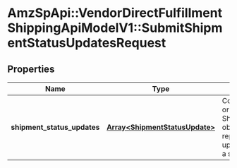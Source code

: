 # AmzSpApi::VendorDirectFulfillmentShippingApiModelV1::SubmitShipmentStatusUpdatesRequest

## Properties
Name | Type | Description | Notes
------------ | ------------- | ------------- | -------------
**shipment_status_updates** | [**Array&lt;ShipmentStatusUpdate&gt;**](ShipmentStatusUpdate.md) | Contains a list of one or more ShipmentStatusUpdate objects, each representing an update to the status of a specific shipment. | [optional] 

